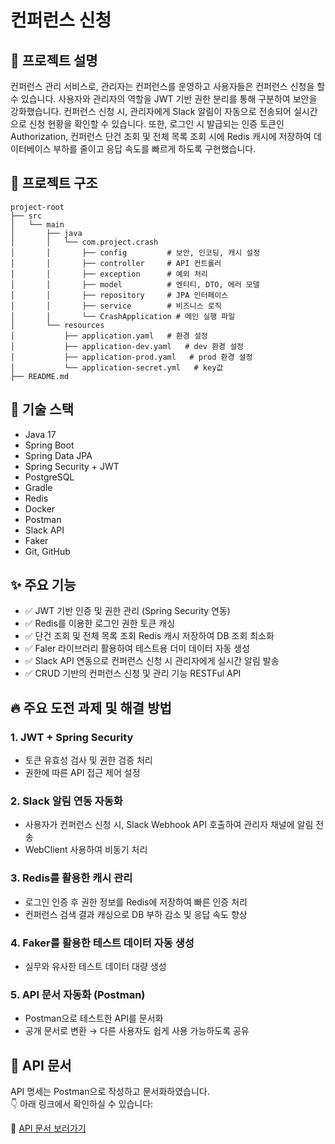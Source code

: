 # 컨퍼런스 신청

## 🧵 프로젝트 설명
컨퍼런스 관리 서비스로, 관리자는 컨퍼런스를 운영하고 사용자들은 컨퍼런스 신청을 할 수 있습니다.
사용자와 관리자의 역할을 JWT 기반 권한 분리를 통해 구분하여 보안을 강화했습니다. 컨퍼런스 신청 시, 관리자에게 Slack 알림이 자동으로 전송되어 실시간으로 신청 현황을 확인할 수 있습니다.
또한, 로그인 시 발급되는 인증 토큰인 Authorization, 컨퍼런스 단건 조회 및 전체 목록 조회 시에 Redis 캐시에 저장하여 데이터베이스 부하를 줄이고 응답 속도를 빠르게 하도록 구현했습니다.

## 📁 프로젝트 구조
```
project-root
├── src
│   └── main
│       ├── java
│       │   └── com.project.crash
│       │       ├── config         # 보안, 인코딩, 캐시 설정
│       │       ├── controller     # API 컨트롤러
│       │       ├── exception      # 예외 처리
│       │       ├── model          # 엔티티, DTO, 에러 모델
│       │       ├── repository     # JPA 인터페이스
│       │       ├── service        # 비즈니스 로직
│       │       └── CrashApplication # 메인 실행 파일
│       └── resources
│           ├── application.yaml   # 환경 설정
│           ├── application-dev.yaml   # dev 환경 설정
│           ├── application-prod.yaml   # prod 환경 설정
│           └── application-secret.yml   # key값
├── README.md
```

## 🧰 기술 스택
- Java 17
- Spring Boot
- Spring Data JPA
- Spring Security + JWT
- PostgreSQL
- Gradle
- Redis
- Docker
- Postman
- Slack API
- Faker
- Git, GitHub

## ✨ 주요 기능
- ✅ JWT 기반 인증 및 권한 관리 (Spring Security 연동)
- ✅ Redis를 이용한 로그인 권한 토큰 캐싱
- ✅ 단건 조회 및 전체 목록 조회 Redis 캐시 저장하여 DB 조회 최소화
- ✅ Faler 라이브러리 활용하여 테스트용 더미 데이터 자동 생성
- ✅ Slack API 연동으로 컨퍼런스 신청 시 관리자에게 실시간 알림 발송
- ✅ CRUD 기반의 컨퍼런스 신청 및 관리 기능 RESTFul API


## 🔥 주요 도전 과제 및 해결 방법
### 1. JWT + Spring Security
- 토큰 유효성 검사 및 권한 검증 처리
- 권한에 따른 API 접근 제어 설정

### 2. Slack 알림 연동 자동화
- 사용자가 컨퍼런스 신청 시, Slack Webhook API 호출하여 관리자 채널에 알림 전송
- WebClient 사용하여 비동기 처리

### 3. Redis를 활용한 캐시 관리
- 로그인 인증 후 권한 정보를 Redis에 저장하여 빠른 인증 처리
- 컨퍼런스 검색 결과 캐싱으로 DB 부하 감소 및 응답 속도 향상

### 4. Faker를 활용한 테스트 데이터 자동 생성
- 실무와 유사한 테스트 데이터 대량 생성

### 5. API 문서 자동화 (Postman)
- Postman으로 테스트한 API를 문서화
- 공개 문서로 변환 → 다른 사용자도 쉽게 사용 가능하도록 공유

## 📌 API 문서

API 명세는 Postman으로 작성하고 문서화하였습니다.  
👇 아래 링크에서 확인하실 수 있습니다:

🔗 [API 문서 보러가기](https://documenter.getpostman.com/view/29995397/2sB2xCi9V1)
